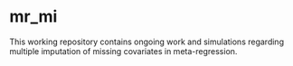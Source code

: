 # mr_mi
This working repository contains ongoing work and simulations regarding multiple imputation of missing covariates in meta-regression.
